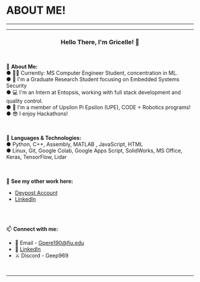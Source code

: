 # ABOUT ME!
---------------------------------------------------------------------

---------------------------------------------------------------------

### <p align="center"> Hello There, I'm Gricelle! 👋 </p>
<br>

💪 **About Me:**<br>
● 👩‍🎓 Currently: MS Computer Engineer Student, concentration in ML. <br>
●	🔬 I'm a Graduate Research Student focusing on Embedded Systems Security <br>
● 💻 I'm an Intern at Entopsis, working with full stack development and quality control. <br>
● 🤖 I'm a member of Upsilon Pi Epsilon (UPE), CODE + Robotics programs! <br>
● 😎 I enjoy Hackathons! <br>
<br>
<br>


💪 **Languages & Technologies:** <br>
● Python, C++, Assembly, MATLAB , JavaScript, HTML <br>
● Linux, Git, Google Colab, Google Apps Script, SolidWorks, MS Office, Keras, TensorFlow, Lidar <br>
<br>
<br>


🚀 **See my other work here:** <br>
- [Devpost Account](https://devpost.com/gpere190?ref_content=user-portfolio&ref_feature=portfolio&ref_medium=global-nav)<br>
- [LinkedIn](https://www.linkedin.com/in/gricelle-perez-133266aa/) <br>
<br>
<br>


📫 **Connect with me:**<br>
- 📧 Email - Gpere190@fiu.edu <br>
- 💼 [LinkedIn](https://www.linkedin.com/in/gricelle-perez-133266aa/)
- ⚔️ Discord - Geep969 <br>
<br>

---------------------------------------------------------------------
